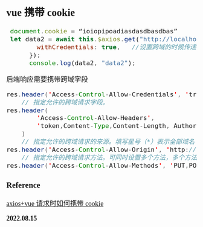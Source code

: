 <font size=4 face='楷体'>

## vue 携带 cookie

```javascript
 document.cookie = “ioiopipoadiasdasdbasdbas”
 let data2 = await this.$axios.get("http://localhost:9000/select", {
        withCredentials: true,   //设置跨域的时候传递cookie，需要服务端的配合
      });
      console.log(data2, "data2");
```

后端响应需要携带跨域字段

```java
res.header('Access-Control-Allow-Credentials', 'true') //当客户端跨域并需要传递cookie时，需要设置Access-Control-Allow-Credentials，并且值为“true”  代表是否向页面暴露cookie
    // 指定允许的跨域请求字段。
res.header(
        'Access-Control-Allow-Headers',
        'token,Content-Type,Content-Length, Authorization, Accept,X-Requested-With,domain,zdy' //当客户端跨域并需要传递cookie时，需要设置Access-Control-Allow-Headers，并且值为不能为“*”，需要具体配置  代表允许上传的请求头字段
    )
    // 指定允许的跨域请求的来源。填写星号（*）表示全部域名；您也可以填写完整域名，例如http://www.aliyun.com。
res.header('Access-Control-Allow-Origin', 'http://localhost:8082') //当客户端跨域并需要传递cookie时，需要设置Access-Control-Allow-Origin，并且值为不能为“*”，需要具体配置
    // 指定允许的跨域请求方法。可同时设置多个方法，多个方法用英文逗号（,）分隔。
res.header('Access-Control-Allow-Methods', 'PUT,POST,GET,DELETE,OPTIONS')
```

### Reference

[axios+vue 请求时如何携带 cookie](https://blog.csdn.net/qq_46634851/article/details/125171043)

**2022.08.15**

